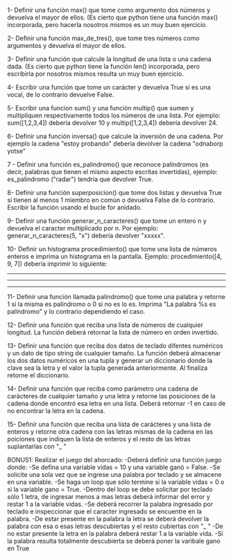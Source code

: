 1- Definir una función max() que tome como argumento dos números y devuelva el mayor de ellos. (Es cierto que python tiene una función max() incorporada, pero hacerla nosotros mismos es un muy buen ejercicio.

2- Definir una función max_de_tres(), que tome tres números como argumentos y devuelva el mayor de ellos.

3- Definir una función que calcule la longitud de una lista o una cadena dada. (Es cierto que python tiene la función len() incorporada, pero escribirla por nosotros mismos resulta un muy buen ejercicio.

4- Escribir una función que tome un carácter y devuelva True si es una vocal, de lo contrario devuelve False.

5- Escribir una funcion sum() y una función multip() que sumen y multipliquen respectivamente todos los números de una lista. Por ejemplo: sum([1,2,3,4]) debería devolver 10 y multip([1,2,3,4]) debería devolver 24.

6- Definir una función inversa() que calcule la inversión de una cadena. Por ejemplo la cadena "estoy probando" debería devolver la cadena "odnaborp yotse"

7 - Definir una función es_palindromo() que reconoce palíndromos (es decir, palabras que tienen el mismo aspecto escritas invertidas), ejemplo: es_palindromo ("radar") tendría que devolver True.

8- Definir una función superposicion() que tome dos listas y devuelva True si tienen al menos 1 miembro en común o devuelva False de lo contrario. Escribir la función usando el bucle for anidado.

9- Definir una función generar_n_caracteres() que tome un entero n y devuelva el caracter multiplicado por n. Por ejemplo: generar_n_caracteres(5, "x") debería devolver "xxxxx".

10- Definir un histograma procedimiento() que tome una lista de números enteros e imprima un histograma en la pantalla. Ejemplo: procedimiento([4, 9, 7]) debería imprimir lo siguiente:

****
*********
*******

11- Definir una función llamada palindromo() que tome una palabra y retorne 1 si la misma es palíndromo o 0 si no es lo es. Imprima "La palabra %s es palíndromo" y lo contrario dependiendo el caso.

12- Definir una función que reciba una lista de números de cualquier longitud. La función deberá retornar la lista de número en orden invertido.

13- Definir una función que reciba dos datos de teclado difentes numéricos y un dato de tipo string de cualquier tamaño. La función deberá almacenar los dos datos numéricos en una tupla y generar un diccionario donde la clave sea la letra y el valor la tupla generada anteriormente. Al finaliza retorne el diccionario.

14- Definir una función que reciba como parámetro una cadena de carácteres de cualquier tamaño y una letra y retorne las posiciones de la cadena donde encontró esa letra en una lista. Deberá retornar -1 en caso de no encontrar la letra en la cadena.

15- Definir una función que reciba una lista de carácteres y una lista de enteros y retorne otra cadena con las letras mismas de la cadena en las poiciones que indiquen la lista de enteros y el resto de las letras suplantarlas con "_ "  

BONUS1: Realizar el juego del ahorcado:
-Deberá definir una función juego donde:
	-Se defina una variable vidas = 10 y una variable ganó = False.
 	-Se solicite una sola vez que se ingrese una palabra por teclado y se almacene en una variable.
	-Se haga un loop que sólo termine si la variable vidas = 0 o si la variable gano = True.
	-Dentro del loop se debe solicitar por teclado sólo 1 letra, de ingresar menos a mas letras deberá informar del error y restar 1 a la variable vidas.
	-Se deberá recorrer la palabra ingresado por teclado e inspeccionar que el caracter ingresado se encuentre en la palabra.
	-De estar presente en la palabra la letra se deberá devolver la palabra con esa o esas letras descubiertas y el resto cubiertas con "_ "
	-De no estar presente la letra en la palabra deberá restar 1 a la variable vida.
	-Si la palabra resulta totalmente descubierta se deberá poner la varibale gano en True

